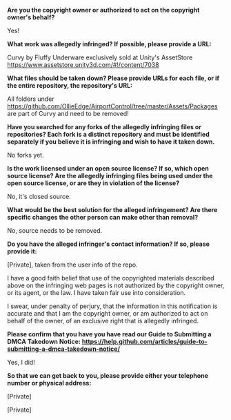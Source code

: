 __Are you the copyright owner or authorized to act on the copyright owner's behalf?__

Yes!

__What work was allegedly infringed? If possible, please provide a URL:__

Curvy by Fluffy Underware exclusively sold at Unity's AssetStore https://www.assetstore.unity3d.com/#!/content/7038

__What files should be taken down? Please provide URLs for each file, or if the entire repository, the repository's URL:__

All folders under https://github.com/OllieEdge/AirportControl/tree/master/Assets/Packages are part of Curvy and need to be removed!

__Have you searched for any forks of the allegedly infringing files or repositories? Each fork is a distinct repository and must be identified separately if you believe it is infringing and wish to have it taken down.__

No forks yet.

__Is the work licensed under an open source license? If so, which open source license? Are the allegedly infringing files being used under the open source license, or are they in violation of the license?__

No, it's closed source.

__What would be the best solution for the alleged infringement? Are there specific changes the other person can make other than removal?__

No, source needs to be removed.

__Do you have the alleged infringer's contact information? If so, please provide it:__

[Private], taken from the user info of the repo.

I have a good faith belief that use of the copyrighted materials described above on the infringing web pages is not authorized by the copyright owner, or its agent, or the law. I have taken fair use into consideration.

I swear, under penalty of perjury, that the information in this notification is accurate and that I am the copyright owner, or am authorized to act on behalf of the owner, of an exclusive right that is allegedly infringed.

__Please confirm that you have you have read our Guide to Submitting a DMCA Takedown Notice: https://help.github.com/articles/guide-to-submitting-a-dmca-takedown-notice/__

Yes, I did!

__So that we can get back to you, please provide either your telephone number or physical address:__

[Private]

[Private]
